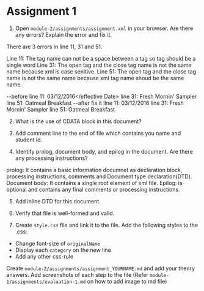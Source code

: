 # Assignment 1

1. Open `module-2/assignments/assignment.xml` in your browser. Are there any errors? Explain the error and fix it.

There are 3 errors in line 11, 31 and 51.

Line 11: The tag name can not be a space between a tag so tag should be a single word
Line 31: The open tag and the close tag name is not the same name because xml is case senitive.
Line 51: The open tag and the close tag name is not the same name because xml tag name shoud be the same name.

--before
line 11: <effective Date>03/12/2016</effective Date>
line 31: <originalName> Fresh Mornin' Sampler </originalname>
line 51: <name> Oatmeal Breakfast </originalName>
--after fix it
line 11: <effectiveDate>03/12/2016</effectiveDate>
line 31: <originalName> Fresh Mornin' Sampler </originalName>
line 51: <originalName> Oatmeal Breakfast </originalName>

2. What is the use of CDATA block in this document?


3. Add comment line to the end of file which contains you name and student id.

<!--
    Name: Teerawut Sangpueng
    Id: N01547659
-->

4. Identify prolog, document body, and epilog in the document. Are there any processing instructions?

prolog: It contains a basic information documnet as declaration block, processing instructions, comments and Document type declaration(DTD).
Document body: It contains a single root element of xml file.
Epilog: is optional and contains any final comments or processing instructions.

5. Add inline DTD for this document.


6. Verify that file is well-formed and valid.
7. Create `style.css` file and link it to the file. Add the following styles to the .css:

- Change font-size of `originalName`
- Display each `category` on the new line
- Add any other css-rule

Create `module-2/assignments/assignment_YOURNAME.md` and add your theory answers. Add screenshots of each step to the file (Refer `module-1/assignments/evaluation-1.md` on how to add image to md file)
